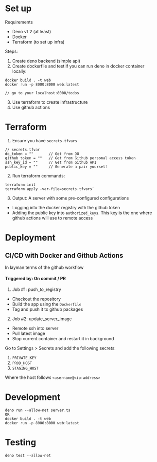# Set up
Requirements
- Deno v1.2 (at least)
- Docker
- Terraform (to set up infra)

Steps:
1. Create deno backend (simple api)
2. Create dockerfile and test if you can run deno in docker container locally: 
```
docker build . -t web
docker run -p 8000:8000 web:latest

// go to your localhost:8000/todos
```
3. Use terraform to create infrastructure 
4. Use github actions

# Terraform
1. Ensure you have `secrets.tfvars`

```
// secrets.tfvar
do_token = ""       // Get from DO 
github_token = ""   // Get from Github personal access token
ssh_key_id = ""     // Get from Github API
public_key = ""     // Generate a pair yourself
```

2. Run terraform commands:
```
terraform init
terraform apply -var-file=secrets.tfvars`
```

3. Output:
A server with some pre-configured configurations
- Logging into the docker registry with the github token
- Adding the public key into `authorized_keys`. This key is the one where github actions will use to remote access

# Deployment
## CI/CD with Docker and Github Actions
In layman terms of the github workflow

#### Triggered by: On commit / PR
1. Job #1: push_to_registry
- Checkout the repository
- Build the app using the `Dockerfile`
- Tag and push it to github packages

2. Job #2: update_server_image 
- Remote ssh into server
- Pull latest image 
- Stop current container and restart it in background

Go to Settings > Secrets and add the following secrets: 
1. `PRIVATE_KEY`
2. `PROD_HOST`
3. `STAGING_HOST`

Where the host follows `<username@<ip-address>`

# Development
```
deno run --allow-net server.ts
OR 
docker build . -t web
docker run -p 8000:8000 web:latest
```

# Testing
```
deno test --allow-net
```